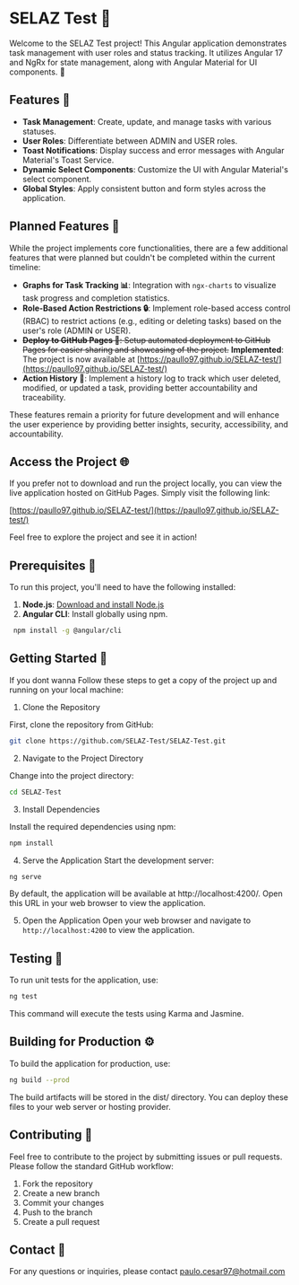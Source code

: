 # SELAZ Test 🧪

Welcome to the SELAZ Test project! This Angular application demonstrates task management with user roles and status tracking. It utilizes Angular 17 and NgRx for state management, along with Angular Material for UI components. 🎉

## Features 🚀

- **Task Management**: Create, update, and manage tasks with various statuses.
- **User Roles**: Differentiate between ADMIN and USER roles.
- **Toast Notifications**: Display success and error messages with Angular Material's Toast Service.
- **Dynamic Select Components**: Customize the UI with Angular Material's select component.
- **Global Styles**: Apply consistent button and form styles across the application.

## Planned Features 🚧

While the project implements core functionalities, there are a few additional features that were planned but couldn't be completed within the current timeline:

- **Graphs for Task Tracking 📊**: Integration with `ngx-charts` to visualize task progress and completion statistics.
- **Role-Based Action Restrictions 🔒**: Implement role-based access control (RBAC) to restrict actions (e.g., editing or deleting tasks) based on the user's role (ADMIN or USER).
- ~~**Deploy to GitHub Pages 🚀**: Setup automated deployment to GitHub Pages for easier sharing and showcasing of the project.~~ **Implemented**: The project is now available at [https://paullo97.github.io/SELAZ-test/](https://paullo97.github.io/SELAZ-test/)
- **Action History 📝**: Implement a history log to track which user deleted, modified, or updated a task, providing better accountability and traceability.

These features remain a priority for future development and will enhance the user experience by providing better insights, security, accessibility, and accountability.

## Access the Project 🌐

If you prefer not to download and run the project locally, you can view the live application hosted on GitHub Pages. Simply visit the following link:

[https://paullo97.github.io/SELAZ-test/](https://paullo97.github.io/SELAZ-test/)

Feel free to explore the project and see it in action!

## Prerequisites 🔧

To run this project, you'll need to have the following installed:

1. **Node.js**: [Download and install Node.js](https://nodejs.org/)
2. **Angular CLI**: Install globally using npm.

  ```bash
   npm install -g @angular/cli
  ```

## Getting Started 🚀

If you dont wanna
Follow these steps to get a copy of the project up and running on your local machine:

1. Clone the Repository

First, clone the repository from GitHub:
```bash
git clone https://github.com/SELAZ-Test/SELAZ-Test.git
```

2. Navigate to the Project Directory

Change into the project directory:
```bash
cd SELAZ-Test
```

3. Install Dependencies

Install the required dependencies using npm:
```bash
npm install
```

4. Serve the Application
Start the development server:
```bash
ng serve
```
By default, the application will be available at http://localhost:4200/. Open this URL in your web browser to view the application.

5. Open the Application
Open your web browser and navigate to `http://localhost:4200` to view the application.

## Testing 🧪

To run unit tests for the application, use:

```bash
ng test
```

This command will execute the tests using Karma and Jasmine.

## Building for Production ⚙️

To build the application for production, use:

```bash
ng build --prod
```

The build artifacts will be stored in the dist/ directory. You can deploy these files to your web server or hosting provider.

## Contributing 🤝

Feel free to contribute to the project by submitting issues or pull requests. Please follow the standard GitHub workflow:

1. Fork the repository
2. Create a new branch
3. Commit your changes
4. Push to the branch
5. Create a pull request

## Contact 📧

For any questions or inquiries, please contact paulo.cesar97@hotmail.com
